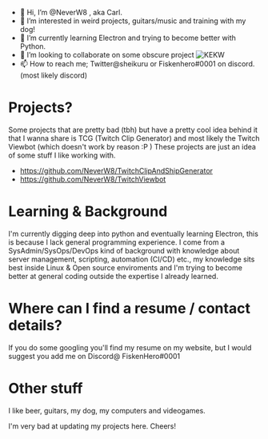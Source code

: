 - 👋 Hi, I’m @NeverW8 , aka Carl.
- 👀 I’m interested in weird projects, guitars/music and training with my dog!
- 🌱 I’m currently learning Electron and trying to become better with Python.
- 💞️ I’m looking to collaborate on some obscure project ![KEKW](https://cdn.frankerfacez.com/emoticon/381875/1)
- 📫 How to reach me; Twitter@sheikuru or Fiskenhero#0001 on discord. (most likely discord)

# Projects?  

Some projects that are pretty bad (tbh) but have a pretty cool idea behind it that I wanna share is TCG (Twitch Clip Generator) and most likely the Twitch Viewbot (which doesn't work by reason :P )
These projects are just an idea of some stuff I like working with.

* https://github.com/NeverW8/TwitchClipAndShipGenerator
* https://github.com/NeverW8/TwitchViewbot

# Learning & Background

I'm currently digging deep into python and eventually learning Electron, this is because I lack general programming experience.
I come from a SysAdmin/SysOps/DevOps kind of background with knowledge about server management, scripting, automation (CI/CD) etc., 
my knowledge sits best inside Linux & Open source enviroments and I'm trying to become better at general coding outside the expertise I already learned.

# Where can I find a resume / contact details?

If you do some googling you'll find my resume on my website, but I would suggest you add me on Discord@ FiskenHero#0001

# Other stuff

I like beer, guitars, my dog, my computers and videogames.

I'm very bad at updating my projects here. Cheers!
